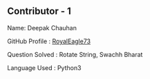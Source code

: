 ## Contributor - 1

Name: Deepak Chauhan

GitHub Profile : [RoyalEagle73](https://Github.com/RoyalEagle73)

Question Solved : Rotate String, Swachh Bharat

Language Used : Python3
